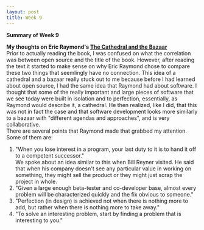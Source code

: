 ```yaml
---
layout: post
title: Week 9
---
```


**Summary of Week 9**  

**My thoughts on Eric Raymond's [The Cathedral and the Bazaar](http://www.catb.org/~esr/writings/cathedral-bazaar/cathedral-bazaar/index.html)**  
Prior to actually reading the book, I was confused on what the correlation was between open source and the title of the book. However, after reading the text it started to make sense on why Eric Raymond chose to compare these two things that seemlingly have no connection. This idea of a cathedral and a bazaar really stuck out to me because before I had learned about open source, I had the same idea that Raymond had about software. I thought that some of the really important and large pieces of software that we see today were built in isolation and to perfection, essentially, as Raymond would describe it, a cathedral. He then realized, like I did, that this was not in fact the case and that software development looks more similarly to a bazaar with "different agendas and approaches", and is very collaborative.  
There are several points that Raymond made that grabbed my attention. Some of them are:  
1. "When you lose interest in a program, your last duty to it is to hand it off to a competent successor."  
We spoke about an idea similar to this when Bill Reyner visited. He said that when his company doesn't see any particular value in working on something, they might sell the product or they might just scrap the project in whole.
2. "Given a large enough beta-tester and co-developer base, almost every problem will be characterized quickly and the fix obvious to someone."
3. "Perfection (in design) is achieved not when there is nothing more to add, but rather when there is nothing more to take away."
4. "To solve an interesting problem, start by finding a problem that is interesting to you."  
